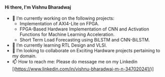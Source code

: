#### Hi there, I'm Vishnu Bharadwaj 


- 🔭 I’m currently working on the following projects:
  - Implementation of AXI4-Lite on FPGA.
  - FPGA-Based Hardware Implementation of CNN and Activation Functions for Machine Learning Acceleration.
  - Short Term Load Forecasting using BiLSTM and CNN-BiLSTM.
- 🌱 I’m currently learning RTL Design and VLSI.
- 👯 I’m looking to collaborate on Exciting Hardware projects pertaining to my domain.
- 📫 How to reach me: Please do message me on my Linkedin [(https://www.linkedin.com/in/vishnu-bharadwaj-m-n-347020241/)]
